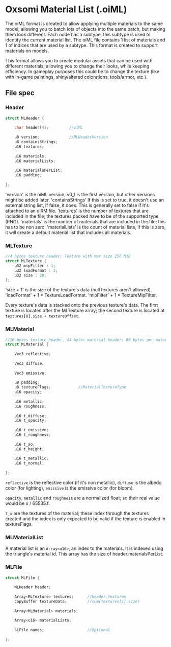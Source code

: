# Oxsomi Material List (.oiML)

The oiML format is created to allow applying multiple materials to the same model; allowing you to batch lots of objects into the same batch, but making them look different. Each node has a subtype, this subtype is used to identify the current material list. The oiML file contains 1 list of materials and 1 of indices that are used by a subtype. This format is created to support materials on models.

This format allows you to create modular assets that can be used with different materials; allowing you to change their looks, while keeping efficiency. In gameplay purposes this could be to change the texture (like with in-game paintings, shiny/altered colorations, tools/armor, etc.).

## File spec

### Header

```cpp
struct MLHeader {
  
	char header[4];			//oiML
    
    u8 version;				//MLHeaderVersion
    u8 containsStrings;
    u16 textures;
    
    u16 materials;
    u16 materialLists;
    
    u16 materialsPerList;
    u16 padding;
    
};
```

'version' is the oiML version; v0_1 is the first version, but other versions might be added later.
'containsStrings' If this is set to true, it doesn't use an external string list, if false, it does. This is generally set to false if it's attached to an oiRM file.
'textures' is the number of textures that are included in the file; the textures packed have to be of the supported type (PNG). 
'materials' is the number of materials that are included in the file; this has to be non zero.
'materialLists' is the count of material lists, if this is zero, it will create a default material list that includes all materials.

### MLTexture

```cpp
//4 bytes texture header; Texture with max size 256 MiB
struct MLTexture {
	u32 mipFilter : 1;
	u32 loadFormat : 3;
	u32 size : 28;
};
```

'size + 1' is the size of the texture's data (null textures aren't allowed).
'loadFormat' + 1 = TextureLoadFormat.
'mipFilter' + 1 = TextureMipFilter.

Every texture's data is stacked onto the previous texture's data. The first texture is located after the MLTexture array; the second texture is located at `textures[0].size + textureOffset`.

### MLMaterial

```cpp
//16 bytes texture header, 44 bytes material header; 60 bytes per material
struct MLMaterial {
	
    Vec3 reflective;
    
    Vec3 diffuse;
    
    Vec3 emissive;
    
    u8 padding;
    u8 textureFlags;			//MaterialTextureType
    u16 opacity;
    
    u16 metallic;
    u16 roughness;
    
    u16 t_diffuse;
    u16 t_opacity;
    
    u16 t_emissive;
    u16 t_roughness;
    
    u16 t_ao;
    u16 t_height;
    
    u16 t_metallic;
    u16 t_normal;
    
};
```

`reflective` is the reflective color (if it's non metallic), `diffuse` is the albedo color (for lighting), `emissive` is the emissive color (for bloom).

`opacity`, `metallic` and `roughness` are a normalized float; so their real value would be x / 65535.f. 

`t_x` are the textures of the material; these index through the textures created and the index is only expected to be valid if the texture is enabled in textureFlags.

### MLMaterialList

A material list is an `Array<u16>`, an index to the materials. It is indexed using the triangle's material id. This array has the size of header.materialsPerList. 

### MLFile

```cpp
struct MLFile {
  
    MLHeader header;
    
    Array<MLTexture> textures;		//header.textures
    CopyBuffer textureData;			//sum(textures[i].size)
    
    Array<MLMaterial> materials;
    
    Array<u16> materialLists;
    
    SLFile names;					//Optional
    
};
```